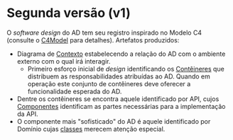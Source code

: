 # Segunda versão (v1)

O _software design_ do AD tem seu registro inspirado no 
Modelo C4 (consulte o [C4Model](https://c4model.com) 
para detalhes). Artefatos produzidos:

- Diagrama de [Contexto](contexto.md) estabelecendo a relação do AD com o ambiente externo com o qual irá interagir.
  - Primeiro esforço inicial de _design_ identificando os [Contêineres](container.md) que distribuem as responsabilidades atribuídas ao AD. Quando em operação este conjunto de contêineres deve oferecer a funcionalidade esperada do AD.
- Dentre os contêineres se encontra aquele identificado por API, cujos [Componentes](component.md) identificam as partes necessárias para a implementação da API.
- O componente mais "sofisticado" do AD é aquele identificado por Domínio cujas [classes](codigo.md) merecem atenção especial.
